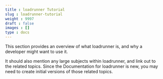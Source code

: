 ```yaml
---
title : loadrunner Tutorial
slug : loadrunner-tutorial
weight : 9997
draft : false
images : []
type : docs
---
```


This section provides an overview of what loadrunner is, and why a developer might want to use it.

It should also mention any large subjects within loadrunner, and link out to the related topics.  Since the Documentation for loadrunner is new, you may need to create initial versions of those related topics.

